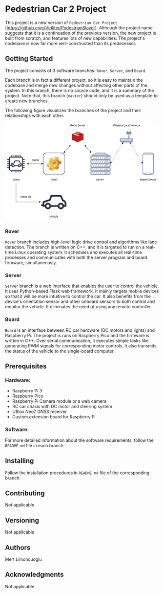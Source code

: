 # Pedestrian Car 2 Project
This project is a new version of ```Pedestrian Car Project``` (https://github.com/Viriliter/PedestrianSlayer). Although the project name suggests that it is a continuation of the previous version, the new project is built from scratch, and features lots of new capabilities. The project's codebase is now far more well-constructed than its predecessor. 

## Getting Started
The project consists of 3 software branches: ```Rover```, ```Server```, and ```Board```. 

Each branch is in fact a different project, so it is easy to maintain the codebase and merge new changes without affecting other parts of the system. In this branch, there is no source code, and it is a summary of the project. Note that, this branch (```master```) should only be used as a template to create new branches. 

The following figure visualizes the branches of the project and their relationships with each other.  

![alt text](./screenshots/project_overview.png)

### Rover
```Rover``` branch includes high-level logic drive control and algorithms like lane detection. The branch is written on C++, and it is targeted to run on a real-time Linux operating system. It schedules and executes all real-time processes and communicates with both the server program and board firmware, simultaneously.

### Server
```Server``` branch is a web interface that enables the user to control the vehicle. It uses Python-based Flask web framework. It mainly targets mobile devices so that it will be more intuitive to control the car. It also benefits from the device's orientation sensor and other onboard sensors to both control and monitor the vehicle. It eliminates the need of using any remote controller.

### Board
```Board``` is an interface between RC car hardware (DC motors and lights) and Raspberry Pi. The project is runs on Raspberry Pico and the firmware is written in C++. Over serial communication, it executes simple tasks like generating PWM signals for corresponding motor controls. It also transmits the status of the vehicle to the single-board computer. 

## Prerequisites
### Hardware:
* Raspberry Pi 3
* Raspberry Pico
* Raspberry Pi Camera module or a web camera
* RC car chasis with DC motor and steering system
* UBlox Neo7 GNSS receiver
* Custom extension board for Raspberry Pi

### Software:
For more detailed information about the software requirements, follow the ```README.md``` file in each branch.

## Installing
Follow the installation procedures in ```README.md``` file of the corresponding branch. 

## Contributing
Not applicable

## Versioning
Not applicable

## Authors
Mert Limoncuoglu

## Acknowledgments
Not applicable

